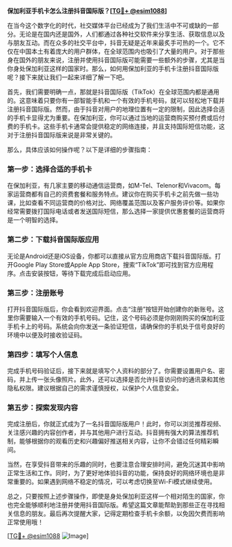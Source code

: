 **保加利亚手机卡怎么注册抖音国际版？[[TG💪+ @esim1088](https://t.me/s/esim1088)]**

在当今这个数字化的时代，社交媒体平台已经成为了我们生活中不可或缺的一部分。无论是在国内还是国外，人们都通过各种社交软件来分享生活、获取信息以及与朋友互动。而在众多的社交平台中，抖音无疑是近年来最炙手可热的一个。它不仅在中国本土有着庞大的用户群体，在全球范围内也吸引了大量的用户。对于那些身在国外的朋友来说，注册并使用抖音国际版可能需要一些额外的步骤，尤其是当你身处保加利亚这样的国家时。那么，如何用保加利亚的手机卡注册抖音国际版呢？接下来就让我们一起来详细了解一下吧。

首先，我们需要明确一点，那就是抖音国际版（TikTok）在全球范围内都是通用的。这意味着只要你有一部智能手机和一个有效的手机号码，就可以轻松地下载并注册抖音国际版。然而，由于抖音对用户的地理位置有一定的限制，因此选择合适的手机卡显得尤为重要。在保加利亚，你可以通过当地的运营商购买预付费或后付费的手机卡。这些手机卡通常会提供稳定的网络连接，并且支持国际短信功能，这对于注册抖音国际版来说是非常关键的。

那么，具体应该如何操作呢？以下是详细的步骤指南：

### 第一步：选择合适的手机卡

在保加利亚，有几家主要的移动通信运营商，如M-Tel、Telenor和Vivacom。每家运营商都有自己的资费套餐和服务特点。建议你在购买手机卡之前先做一些功课，比如查看不同运营商的价格对比、网络覆盖范围以及客户服务评价等。如果你经常需要拨打国际电话或者发送国际短信，那么选择一家提供优惠套餐的运营商将是一个明智的选择。

### 第二步：下载抖音国际版应用

无论是Android还是iOS设备，你都可以直接从官方应用商店下载抖音国际版。打开Google Play Store或Apple App Store，搜索“TikTok”即可找到官方应用程序。点击安装按钮，等待下载完成后启动应用。

### 第三步：注册账号

打开抖音国际版后，你会看到欢迎界面。点击“注册”按钮开始创建你的新账号。这里你需要输入一个有效的手机号码。记住，这个号码必须是你刚刚购买的保加利亚手机卡上的号码。系统会向你发送一条验证短信，请确保你的手机处于信号良好的环境中以便及时接收验证码。

### 第四步：填写个人信息

完成手机号码验证后，接下来就是填写个人资料的部分了。你需要设置用户名、密码，并上传一张头像照片。此外，还可以选择是否允许抖音访问你的通讯录和其他隐私权限。建议根据自己的需求谨慎授权，以保护个人信息安全。

### 第五步：探索发现内容

完成注册后，你就正式成为了一名抖音国际版用户！此时，你可以浏览推荐视频、关注感兴趣的内容创作者，并与其他用户进行互动。抖音拥有强大的算法推荐机制，能够根据你的观看历史和兴趣偏好推送相关内容，让你不会错过任何精彩瞬间。

当然，在享受抖音带来的乐趣的同时，也要注意合理安排时间，避免沉迷其中影响正常生活和工作。同时，为了更好地体验抖音的功能，保持良好的网络环境也是非常重要的。如果遇到网络不稳定的情况，可以考虑切换至Wi-Fi模式继续使用。

总之，只要按照上述步骤操作，即使是身处保加利亚这样一个相对陌生的国家，你也完全能够顺利地注册并使用抖音国际版。希望这篇文章能帮助到那些正在寻找相关信息的朋友。最后再次提醒大家，记得定期检查手机卡余额，以免因欠费而影响正常使用哦！

[[TG💪+ @esim1088](https://t.me/s/esim1088) ![Image](https://i.postimg.cc/4NQfJmqS/Snipaste-2025-05-13-00-14-12.png)]